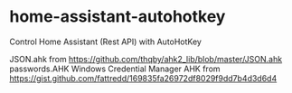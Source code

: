 # home-assistant-autohotkey
Control Home Assistant (Rest API) with AutoHotKey

JSON.ahk from https://github.com/thqby/ahk2_lib/blob/master/JSON.ahk
passwords.AHK Windows Credential Manager AHK from https://gist.github.com/fattredd/169835fa26972df8029f9dd7b4d3d6d4
